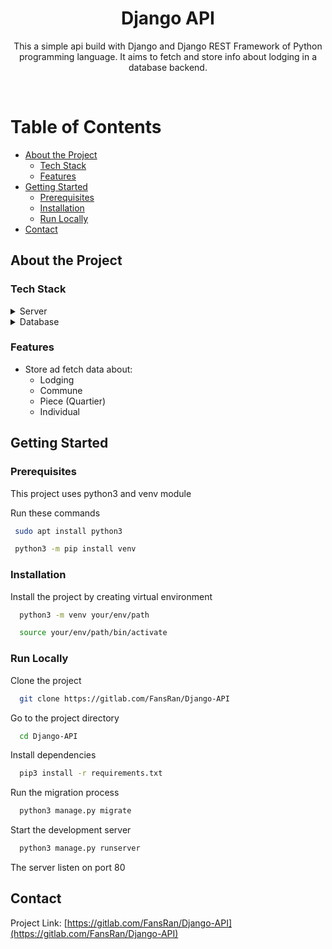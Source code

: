 <div align="center">
  <h1>Django API</h1>
  
  <p>
    This a simple api build with Django and Django REST Framework of Python programming language.
    It aims to fetch and store info about lodging in a database backend.
  </p>

</div>

<br />

<!-- Table of Contents -->

# Table of Contents

- [About the Project](#about-the-project)
  - [Tech Stack](#tech-stack)
  - [Features](#features)
- [Getting Started](#getting-started)
  - [Prerequisites](#prerequisites)
  - [Installation](#installation)
  - [Run Locally](#run-locally)
- [Contact](#contact)

<!-- About the Project -->

## About the Project

<!-- TechStack -->

### Tech Stack

<details>
  <summary>Server</summary>
  <ul>
    <li><a href="https://www.djangoproject.com/">Django</a></li>
    <li><a href="https://www.django-rest-framework.org/">Django REST framework</a></li>
  </ul>
</details>

<details>
<summary>Database</summary>
  <ul>
    <li><a href="https://www.sqlite.org/">SQLite</a></li>
    <li><a href="https://www.oracle.com/">Oracle</a></li>
  </ul>
</details>

<!-- Features -->

### Features

- Store ad fetch data about:
    - Lodging
    - Commune
    - Piece (Quartier)
    - Individual

<!-- Getting Started -->

## Getting Started

<!-- Prerequisites -->

### Prerequisites

This project uses python3 and venv module

Run these commands

```bash
 sudo apt install python3

 python3 -m pip install venv
```

<!-- Installation -->

### Installation

Install the project by creating virtual environment

```bash
  python3 -m venv your/env/path

  source your/env/path/bin/activate
```

<!-- Run Locally -->

### Run Locally

Clone the project

```bash
  git clone https://gitlab.com/FansRan/Django-API
```

Go to the project directory

```bash
  cd Django-API
```

Install dependencies

```bash
  pip3 install -r requirements.txt
```

Run the migration process

```bash
  python3 manage.py migrate
```

Start the development server

```bash
  python3 manage.py runserver
```

The server listen on port 80

<!-- Contact -->

## Contact

Project Link: [https://gitlab.com/FansRan/Django-API](https://gitlab.com/FansRan/Django-API)